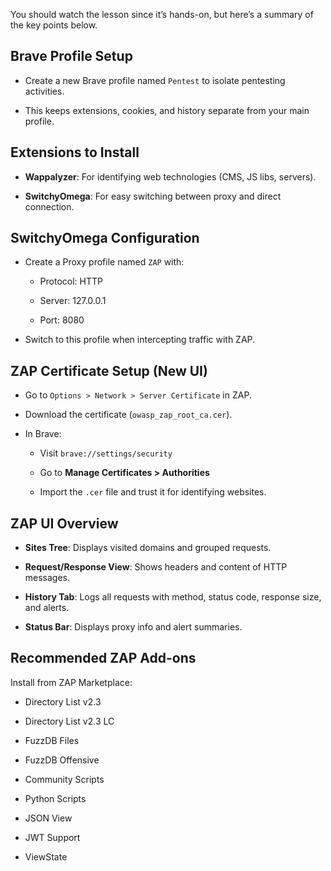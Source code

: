 You should watch the lesson since it’s hands-on, but here’s a summary of the key points below.

## Brave Profile Setup

- Create a new Brave profile named `Pentest` to isolate pentesting activities.
    
- This keeps extensions, cookies, and history separate from your main profile.
    

## Extensions to Install

- **Wappalyzer**: For identifying web technologies (CMS, JS libs, servers).
    
- **SwitchyOmega**: For easy switching between proxy and direct connection.
    

## SwitchyOmega Configuration

- Create a Proxy profile named `ZAP` with:
    
    - Protocol: HTTP
        
    - Server: 127.0.0.1
        
    - Port: 8080
        
- Switch to this profile when intercepting traffic with ZAP.
    

## ZAP Certificate Setup (New UI)

- Go to `Options > Network > Server Certificate` in ZAP.
    
- Download the certificate (`owasp_zap_root_ca.cer`).
    
- In Brave:
    
    - Visit `brave://settings/security`
        
    - Go to **Manage Certificates > Authorities**
        
    - Import the `.cer` file and trust it for identifying websites.
        

## ZAP UI Overview

- **Sites Tree**: Displays visited domains and grouped requests.
    
- **Request/Response View**: Shows headers and content of HTTP messages.
    
- **History Tab**: Logs all requests with method, status code, response size, and alerts.
        
- **Status Bar**: Displays proxy info and alert summaries.
    

## Recommended ZAP Add-ons

Install from ZAP Marketplace:

- Directory List v2.3
    
- Directory List v2.3 LC
    
- FuzzDB Files
    
- FuzzDB Offensive
    
- Community Scripts
    
- Python Scripts
    
- JSON View
    
- JWT Support
    
- ViewState